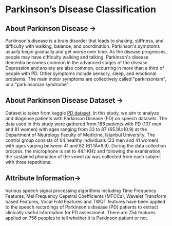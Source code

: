 # **Parkinson’s Disease Classification**

## About Parkinson Disease →

Parkinson's disease is a brain disorder that leads to shaking, stiffness, and difficulty
with walking, balance, and coordination. Parkinson's symptoms usually begin
gradually and get worse over time. As the disease progresses, people may have
difficulty walking and talking. Parkinson's disease dementia becomes common in
the advanced stages of the disease. Depression and anxiety are also common,
occurring in more than a third of people with PD. Other symptoms include
sensory, sleep, and emotional problems. The main motor symptoms are
collectively called "parkinsonism", or a "parkinsonian syndrome". 


## About Parkinson Disease Dataset →

Dataset is taken from kaggle [PD dataset](https://www.kaggle.com/dipayanbiswas/parkinsons-disease-speech-signal-features). In this study, we aim to analyze and diagnose patients with Parkinson Disease (PD) on speech datasets. The data used in this study were gathered from 188 patients
with PD (107 men and 81 women) with ages ranging from 33 to 87 (65.1Â±10.9)
at the Department of Neurology Faculty of Medicine, Istanbul University. The
control group consists of 64 healthy individuals (23 men and 41 women) with ages
varying between 41 and 82 (61.1Â±8.9). During the data collection process, the
microphone is set to 44.1 KHz and following the examination, the sustained
phonation of the vowel /a/ was collected from each subject with three repetitions.


## Attribute Information→

Various speech signal processing algorithms including Time Frequency Features,
Mel Frequency Cepstral Coefficients (MFCCs), Wavelet Transform based
Features, Vocal Fold Features and TWQT features have been applied to the speech
recordings of Parkinson's disease (PD) patients to extract clinically useful
information for PD assessment. There are 754 features applied on 756 peoples to
tell whether it is Parkinson patient or not.



